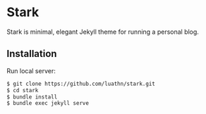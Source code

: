 # Stark

Stark is minimal, elegant Jekyll theme for running a personal blog.

## Installation

Run local server:

```bash
$ git clone https://github.com/luathn/stark.git
$ cd stark
$ bundle install
$ bundle exec jekyll serve
```
